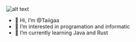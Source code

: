 ![alt text](https://cdn.discordapp.com/attachments/860098738550210580/910510567201062912/media.jpg)

- 👋 Hi, I’m @Taiigaa
- 👀 I’m interested in programation and informatic
- 🌱 I’m currently learning Java and Rust



